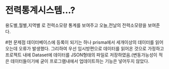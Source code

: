 # 전력통계시스템...?
용도별,월별,지역별 로 전력소모량 통계를 보여주고 오늘,전날의 전력소모량을 보여준다.

#현 문제점
데이터베이스에 등록이 되기는 하나 prisma에서 세개이상의 데이터를 읽어오는데 오류가 발생했다. 그리하여 우선 임시방편으로 데이터를 읽어온 것으로 가정하고 프로젝트 내에 Dataset에 데이터를 JSON형태의 파일로 저장하였음.(변동가능성이 적은 데이터들이기에 굳이 프로그램내에서 업데이트하는 기능은 넣어두지 않았다.
